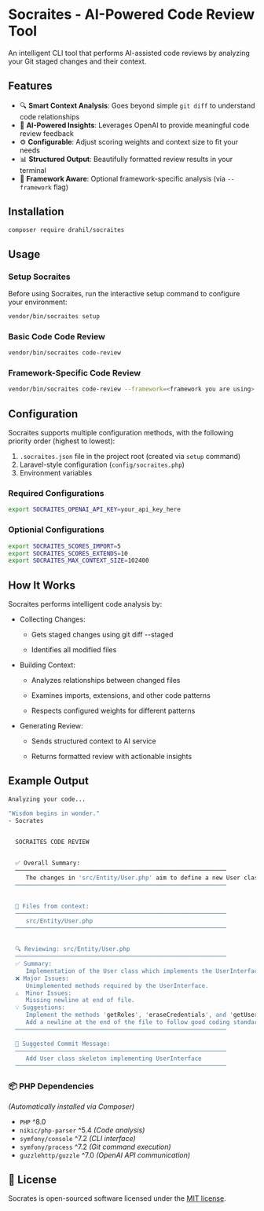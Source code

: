 # Socraites - AI-Powered Code Review Tool


An intelligent CLI tool that performs AI-assisted code reviews by analyzing your Git staged changes and their context.

## Features

- 🔍 **Smart Context Analysis**: Goes beyond simple `git diff` to understand code relationships
- 🤖 **AI-Powered Insights**: Leverages OpenAI to provide meaningful code review feedback
- ⚙️ **Configurable**: Adjust scoring weights and context size to fit your needs
- 📊 **Structured Output**: Beautifully formatted review results in your terminal
- 🧠 **Framework Aware**: Optional framework-specific analysis (via `--framework` flag)

## Installation

```bash
composer require drahil/socraites
```

## Usage

### Setup Socraites

Before using Socraites, run the interactive setup command to configure your environment:
```bash
vendor/bin/socraites setup
```

### Basic Code Code Review
```bash
vendor/bin/socraites code-review
```

### Framework-Specific Code Review
```bash
vendor/bin/socraites code-review --framework=<framework you are using>
```

## Configuration

Socraites supports multiple configuration methods, with the following priority order (highest to lowest):

1. `.socraites.json` file in the project root (created via `setup` command)
2. Laravel-style configuration (`config/socraites.php`)
3. Environment variables



### Required Configurations
```bash
export SOCRAITES_OPENAI_API_KEY=your_api_key_here
```
### Optionial Configurations
```bash
export SOCRAITES_SCORES_IMPORT=5
export SOCRAITES_SCORES_EXTENDS=10
export SOCRAITES_MAX_CONTEXT_SIZE=102400
```

## How It Works

Socraites performs intelligent code analysis by:

- Collecting Changes:

  - Gets staged changes using git diff --staged

  - Identifies all modified files

- Building Context:

  - Analyzes relationships between changed files

  - Examines imports, extensions, and other code patterns

  - Respects configured weights for different patterns

- Generating Review:

  - Sends structured context to AI service

  - Returns formatted review with actionable insights

## Example Output

```bash
Analyzing your code...

"Wisdom begins in wonder."
- Socrates

  
  SOCRAITES CODE REVIEW


  ✅ Overall Summary:
  ────────────────────────────────────────────────────────────
     The changes in 'src/Entity/User.php' aim to define a new User class that implements the UserInterface from Symfony's Security component. However, the methods required by the interface are declared but not implemented, which will lead to issues during runtime if the class is used.
  ────────────────────────────────────────────────────────────


  📁 Files from context:
  ────────────────────────────────────────────────────────────
     src/Entity/User.php
  ────────────────────────────────────────────────────────────


  🔍 Reviewing: src/Entity/User.php
  ────────────────────────────────────────────────────────────
  ✅ Summary:
     Implementation of the User class which implements the UserInterface from Symfony Security.
  ❌ Major Issues:
     Unimplemented methods required by the UserInterface.
  ⚠️  Minor Issues:
     Missing newline at end of file.
  💡 Suggestions:
     Implement the methods 'getRoles', 'eraseCredentials', and 'getUserIdentifier' to fulfill the contract of the UserInterface.
     Add a newline at the end of the file to follow good coding standards.
  ────────────────────────────────────────────────────────────

  💬 Suggested Commit Message:
  ────────────────────────────────────────────────────────────
     Add User class skeleton implementing UserInterface
  ────────────────────────────────────────────────────────────
```

### 📦 PHP Dependencies

*(Automatically installed via Composer)*
- `PHP` ^8.0
- `nikic/php-parser` ^5.4 *(Code analysis)*
- `symfony/console` ^7.2 *(CLI interface)*
- `symfony/process` ^7.2 *(Git command execution)*
- `guzzlehttp/guzzle` ^7.0 *(OpenAI API communication)*

## 📃 License

Socrates is open-sourced software licensed under the [MIT license](LICENSE).

